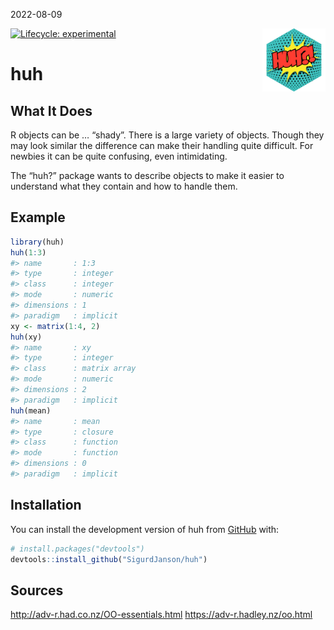 2022-08-09

<!-- README.md is generated from README.Rmd. Please edit that file -->

<img src="vignettes/img/logo_huh.svg" align="right" width="20%"/>

<!-- badges: start -->

[![Lifecycle:
experimental](https://img.shields.io/badge/lifecycle-experimental-orange.svg)](https://lifecycle.r-lib.org/articles/stages.html#experimental)
<!-- badges: end -->

# huh

## What It Does

R objects can be … “shady”. There is a large variety of objects. Though
they may look similar the difference can make their handling quite
difficult. For newbies it can be quite confusing, even intimidating.

The “huh?” package wants to describe objects to make it easier to
understand what they contain and how to handle them.

## Example

``` r
library(huh)
huh(1:3)
#> name       : 1:3 
#> type       : integer 
#> class      : integer 
#> mode       : numeric 
#> dimensions : 1 
#> paradigm   : implicit
xy <- matrix(1:4, 2)
huh(xy)
#> name       : xy 
#> type       : integer 
#> class      : matrix array 
#> mode       : numeric 
#> dimensions : 2 
#> paradigm   : implicit
huh(mean)
#> name       : mean 
#> type       : closure 
#> class      : function 
#> mode       : function 
#> dimensions : 0 
#> paradigm   : implicit
```

## Installation

You can install the development version of huh from
[GitHub](https://github.com/) with:

``` r
# install.packages("devtools")
devtools::install_github("SigurdJanson/huh")
```

<!-- `huh` distinguishes different OOP paradigms with the field `paradigm`. -->

## Sources

<http://adv-r.had.co.nz/OO-essentials.html>
<https://adv-r.hadley.nz/oo.html>
